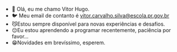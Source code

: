 - 👋 Olá, eu me chamo Vitor Hugo.
- 🐦 Meu email de contanto é vitor.carvalho.silva@escola.pr.gov.br
- 😼Estou sempre disponível para novas experiências e desafios.
- 😔Eu estou aprendendo a programar recentemente, paciência por favor...
- 😁Novidades em brevíssimo, esperem.
